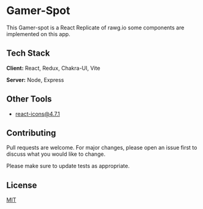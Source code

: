 # Gamer-Spot

This Gamer-spot is a React Replicate of rawg.io some components are implemented on this app.

## Tech Stack

**Client:** React, Redux, Chakra-UI, Vite

**Server:** Node, Express

## Other Tools

-   react-icons@4.7.1

## Contributing

Pull requests are welcome. For major changes, please open an issue first
to discuss what you would like to change.

Please make sure to update tests as appropriate.

## License

[MIT](https://choosealicense.com/licenses/mit/)
